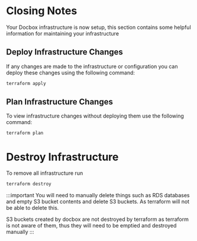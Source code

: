 # Closing Notes

Your Docbox infrastructure is now setup, this section contains some helpful information for maintaining your infrastructure

## Deploy Infrastructure Changes

If any changes are made to the infrastructure or configuration you can deploy these 
changes using the following command:

```sh
terraform apply
```

## Plan Infrastructure Changes

To view infrastructure changes without deploying them use the following command:

```sh
terraform plan
```


# Destroy Infrastructure

To remove all infrastructure run 

```sh
terraform destroy
```

:::important
You will need to manually delete things such as RDS databases and empty S3 bucket contents and delete S3 buckets. As terraform will not be able to delete this.

S3 buckets created by docbox are not destroyed by terraform as terraform is not aware of them, thus they will need to be emptied and destroyed manually
:::


